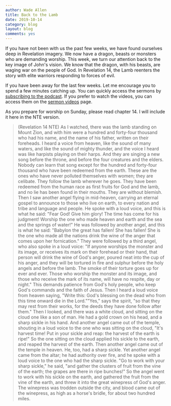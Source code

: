 ```yaml
---
author: Wade Allen
title: Back to the Lamb
date: 2019-10-14
category: blog
layout: blog
comments: yes
---
```


If you have not been with us the past few weeks, we have found ourselves deep in Revelation imagery. We now have a dragon, beasts or monsters who are demanding worship. This week, we turn our attention back to the key image of John's vision. We know that the dragon, with his beasts, are waging war on the people of God. In Revelation 14, the Lamb reenters the story with elite warriors responding to forces of evil.

If you have been away for the last few weeks. Let me encourage you to spend a few minutes catching up. You can quickly access the sermons by [subscribing to the podcast](https://podcasts.apple.com/us/podcast/first-baptist-church-muncie/id292553495). If you prefer to watch the videos, you can access them on the [sermon videos](https://fbcmuncie.org/video) page.

As you prepare for worship on Sunday, please read chapter 14. I will include it here in the NTE version.

>(Revelation 14 NTE) As I watched, there was the lamb standing on Mount Zion, and with him were a hundred and forty-four thousand who had his name, and the name of his father, written on their foreheads.  I heard a voice from heaven, like the sound of many waters, and like the sound of mighty thunder, and the voice I heard was like harpists playing on their harps.  And they are singing a new song before the throne, and before the four creatures and the elders. Nobody can learn that song except for the hundred and forty-four thousand who have been redeemed from the earth.  These are the ones who have never polluted themselves with women; they are celibate. They follow the lamb wherever he goes. They have been redeemed from the human race as first fruits for God and the lamb,  and no lie has been found in their mouths. They are without blemish. Then I saw another angel flying in mid-heaven, carrying an eternal gospel to announce to those who live on earth, to every nation and tribe and language and people.  He spoke with a loud voice, and this is what he said: "Fear God! Give him glory! The time has come for his judgment! Worship the one who made heaven and earth and the sea and the springs of water!" He was followed by another angel, and this is what he said: "Babylon the great has fallen! She has fallen! She is the one who made all the nations drink the wine of the anger that comes upon her fornication." They were followed by a third angel, who also spoke in a loud voice: "If anyone worships the monster and its image, or receives its mark on their forehead or their hand,  that person will drink the wine of God's anger, poured neat into the cup of his anger, and they will be tortured in fire and sulphur before the holy angels and before the lamb.  The smoke of their torture goes up for ever and ever. Those who worship the monster and its image, and those who receive the mark of its name, will have no respite, day or night." This demands patience from God's holy people, who keep God's commands and the faith of Jesus. Then I heard a loud voice from heaven saying, "Write this: God's blessing on the dead who from this time onward die in the Lord.""Yes," says the spirit, "so that they may rest from their works, for the deeds they have done follow after them." Then I looked, and there was a white cloud, and sitting on the cloud one like a son of man. He had a gold crown on his head, and a sharp sickle in his hand.  And another angel came out of the temple, shouting in a loud voice to the one who was sitting on the cloud, "It's harvest time! Put in your sickle and reap: the harvest of the earth is ripe!"  So the one sitting on the cloud applied his sickle to the earth, and reaped the harvest of the earth. Then another angel came out of the temple in heaven. He, too, had a sharp sickle.  Yet another angel came from the altar; he had authority over fire, and he spoke with a loud voice to the one who had the sharp sickle. "Go to work with your sharp sickle," he said, "and gather the clusters of fruit from the vine of the earth; the grapes are there in ripe bunches!"  So the angel went to work with his sickle on the earth, and gathered the fruit from the vine of the earth, and threw it into the great winepress of God's anger.  The winepress was trodden outside the city, and blood came out of the winepress, as high as a horse's bridle, for about two hundred miles.

